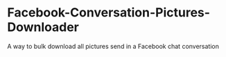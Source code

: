 # Facebook-Conversation-Pictures-Downloader
A way to bulk download all pictures send in a Facebook chat conversation
